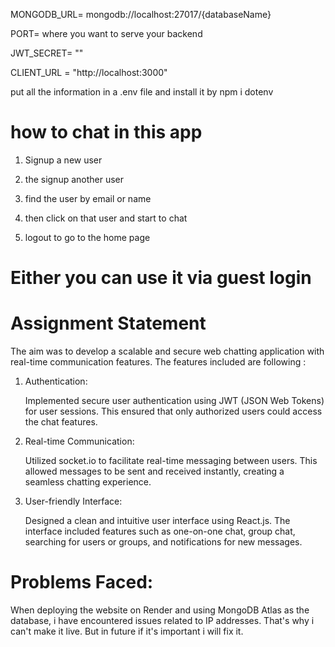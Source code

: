 MONGODB_URL= mongodb://localhost:27017/{databaseName}

PORT= where you want to serve your backend

JWT_SECRET= ""


CLIENT_URL = "http://localhost:3000"

put all the information in a .env file and install it 
by npm i dotenv


how to chat in this app
============================
1. Signup a new user


2. the signup another user


3. find the user by email or name


4. then click on that user and start to chat 


5. logout to go to the home page


Either you can use it via guest login 
===========================================



Assignment Statement
=====================================
The aim was to develop a scalable and secure web chatting application with real-time communication features. The features included are following :

1. Authentication:

   Implemented secure user authentication using JWT (JSON Web Tokens) for user sessions. This ensured that only authorized users could access the chat features.


2. Real-time Communication: 

   Utilized socket.io to facilitate real-time messaging between users. This allowed messages to be sent and received instantly, creating a seamless chatting experience.


3. User-friendly Interface:

   Designed a clean and intuitive user interface using React.js. The interface included features such as one-on-one chat, group chat, searching for users or groups, and notifications for new messages.



Problems Faced:
================================
When deploying the website on Render and using MongoDB Atlas as the database, i have encountered issues related to IP addresses. That's why i can't make it live. But in future if it's important i will fix it.
